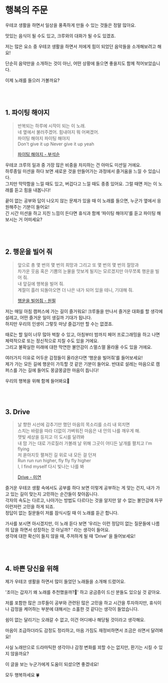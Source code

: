 # 행복의 주문

우테코 생활을 하면서 일상을 풍족하게 만들 수 있는 것들은 정말 많아요.

맛있는 음식이 될 수도 있고, 크루와의 대화가 될 수도 있겠죠.

저는 많은 요소 중 우테코 생활을 하면서 저에게 힘이 되었던 음악들을 소개해보려고 해요!

단순히 음악만을 소개하는 것이 아닌, 어떤 상황에 들으면 좋을지도 함께 적어보았습니다.  

이제 노래를 들으러 가볼까요?


<br><br>

## 1. 파이팅 해야지

> 반복되는 하루에 시작이 되는 이 노래.  
> 네 옆에서 불러주겠어. 힘내야지 뭐 어쩌겠어.  
> 파이팅 해야지 파이팅 해야지  
> Don't give it up Never give it up yeah
>
> [파이팅 해야지 - 부석순](https://www.melon.com/song/detail.htm?songId=36110996)  


우테코 크루의 일과 중 가장 많은 비중을 차지하는 건 아마도 미션일 거에요.    
하루종일 미션을 하다 보면 새로운 것을 만들어가는 과정에서 즐거움을 느낄 수 있습니다.    
그치만 막막함을 느낄 때도 있고, 버겁다고 느낄 때도 종종 있어요. 그럴 때면 저는 이 노래를 듣고 힘을 내봅니다!

끝이 없는 공부와 답이 나오지 않는 문제가 있을 때 이 노래를 들으면, 누군가 옆에서 응원해주는 기분이 들어요!    
긴 시간 미션을 하고 지친 느낌이 든다면 휴식과 함께 ‘파이팅 해야지’를 듣고 파이팅 해보시는 거 어떠세요?


<br><br>

## 2. 행운을 빌어 줘

> 앞으로 총 몇 번의 몇 번의 희망과 그리고 또 몇 번의 몇 번의 절망과   
> 차가운 웃음 혹은 기쁨의 눈물을 맛보게 될지는 모르겠지만 아무쪼록 행운을 빌어 줘.  
> 내 앞길에 행복을 빌어 줘.  
> 계절이 흘러 되돌아오면 더 나은 내가 되어 있을 테니, 기대해 줘.
>
> [행운을 빌어줘 - 원필](https://www.melon.com/song/detail.htm?songId=34603526)  

저는 매일 아침 캠퍼스에 가는 길이 즐거워요! 크루들을 만나서 즐거운 대화를 할 생각에 설레고, 어떤 즐거운 일이 생길까 기대가 됩니다.  
하지만 우리의 인생이 그렇듯 마냥 즐겁기만 할 수는 없겠죠.

때로는 할 일이 너무 많아 벅찰 수 있고, 아침부터 밤까지 페어 프로그래밍을 하고 나면 체력적으로 또는 정신적으로 지칠 수도 있을 거에요.  
그리고 불확실한 미래에 대한 막연한 불안감이 스멀스멀 올라올 수도 있을 거에요.

여러가지 이유로 어두운 감정들이 올라온다면 ‘행운을 빌어줘’를 들어보세요!   
제가 가는 모든 길에 행운이 가득할 것 같은 기분이 들어요. 반대로 설레는 마음으로 캠퍼스를 가는 길에 들어도 몽글몽글한 마음이 듭니다!

우리의 행복을 위해 함께 들어봐요🙂

<br><br>

## 3. Drive

> 날 향한 시선에 감추기만 했던 마음의 목소리를 소리 내 외치면  
> 스치는 바람을 따라 더없이 가벼워진 마음은 내 안의 나를 깨우게 해.  
> 잿빛 세상을 등지고 이 도시를 달려봐  
> 내 맘 가는 대로 가로질러 가볼래 날 위해 그곳이 어디든 날개를 펼치고 I'm flying  
> 저 쏟아지듯 펼쳐진 길 위로 내 모든 걸 던져  
> Run run run higher, fly fly fly higher  
> I, I find myself 다시 빛나는 나를 봐
>
> [Drive - 미연](https://www.melon.com/song/detail.htm?songId=34978551)  


즐거운 우테코 생활 속에서도 공부를 하다 보면 이렇게 공부하는 게 맞는 건지, 내가 가고 있는 길이 맞는지 고민하는 순간들이 찾아옵니다.     
각자의 속도는 다르고, 나아가는 방법도 다르다는 것을 알지만 알 수 없는 불안감에 자꾸 이런저런 고민을 하게 되죠.    
정답이 없는 질문들이 저를 잠식시킬 때 이 노래를 듣곤 합니다.

가사를 보시면 아시겠지만, 이 노래 듣다 보면 ‘우리는 이런 정답이 없는 질문들에 나름의 답을 하면서 성장하는 것 아닐까? ‘ 라는 생각이 들어요.    
생각에 대한 확신이 들지 않을 때, 주저하게 될 때 ‘Drive’ 을 들어보세요!

<br><br>

## 4. 바쁜 당신을 위해

제가 우테코 생활을 하면서 많이 들었던 노래들을 소개해 드렸어요.  

'조이는 갑자기 왜 노래를 추천했을까?🤔' 하고 궁금증이 드신 분들도 있으실 것 같아요.   

저를 포함한 많은 크루들이 공부와 관련된 많은 고민을 하고 시간을 투자하지만, 휴식이나 감정을 케어하는 부분에 대해서는 소홀한 것 같다는 생각이 들었습니다.    

쉼이 없는 달리기는 오래갈 수 없고, 이건 어디에나 해당될 것이라고 생각해요.

마음이 조급하더라도 감정도 정리하고, 마음 가짐도 재정비하면서 조금은 쉬면서 달려봐요!

사실 노래만으로 드라마틱한 생각이나 감정 변화를 꾀할 수는 없지만, 환기는 시킬 수 있지 않을까요?

이 글을 보는 누군가에게 도움이 되셨으면 좋겠네요! 

모두 행복하세요 🍀
